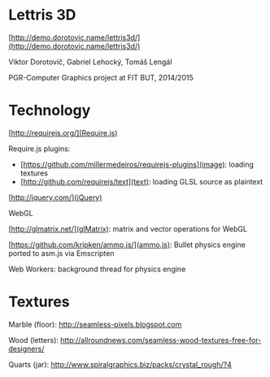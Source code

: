 
Lettris 3D 
===========

[http://demo.dorotovic.name/lettris3d/](http://demo.dorotovic.name/lettris3d/)

Viktor Dorotovič, Gabriel Lehocký, Tomáš Lengál

PGR-Computer Graphics project at FIT BUT, 2014/2015

Technology
=========
[http://requirejs.org/](Require.js)

Require.js plugins:
- [https://github.com/millermedeiros/requirejs-plugins](image): loading textures
- [http://github.com/requirejs/text](text): loading GLSL source as plaintext

[http://jquery.com/](jQuery)

WebGL

[http://glmatrix.net/](glMatrix): matrix and vector operations for WebGL

[https://github.com/kripken/ammo.js/](ammo.js): Bullet physics engine ported to asm.js via Emscripten

Web Workers: background thread for physics engine

Textures
========

Marble (floor): http://seamless-pixels.blogspot.com

Wood (letters): http://allroundnews.com/seamless-wood-textures-free-for-designers/

Quarts (jar): http://www.spiralgraphics.biz/packs/crystal_rough/?4
